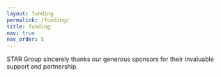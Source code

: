 ```yaml
---
layout: funding
permalink: /funding/
title: funding
nav: true
nav_order: 5
---
```


STAR Group sincerely thanks our generous sponsors for their invaluable support and partnership.